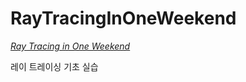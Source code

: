 # RayTracingInOneWeekend

[_Ray Tracing in One Weekend_](https://raytracing.github.io/books/RayTracingInOneWeekend.html)

레이 트레이싱 기초 실습
